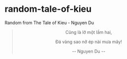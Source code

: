 # random-tale-of-kieu
Random from The Tale of Kieu - Nguyen Du

<div align="center">
<!-- START_POEM -->

> Cũng là lỡ một lầm hai,
>
> Đá vàng sao nỡ ép nài mưa mây!
>
> -- Nguyen Du --

<!-- END_POEM -->
</div>